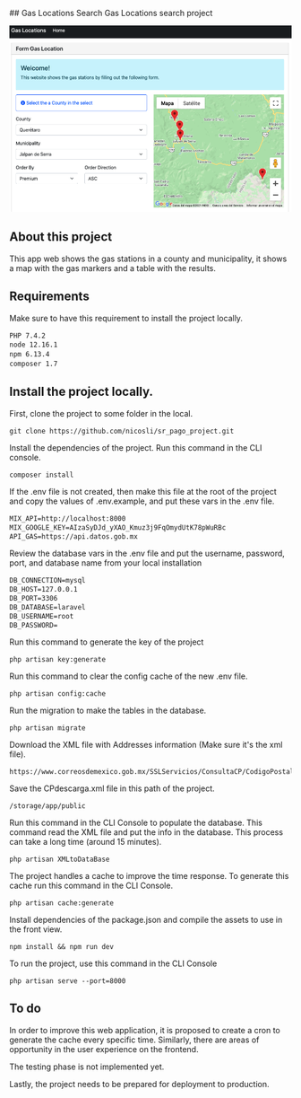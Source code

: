 ## Gas Locations Search
Gas Locations search project

![Gas Locations](https://raw.githubusercontent.com/nicosli/sr_pago_project/master/public/img/gas_location.png)

## About this project
This app web shows the gas stations in a county and municipality, it shows a map with the gas markers and a table with the results.

## Requirements
Make sure to have this requirement to install the project locally.
```bash
PHP 7.4.2
node 12.16.1
npm 6.13.4
composer 1.7
```

## Install the project locally.
First, clone the project to some folder in the local.
```
git clone https://github.com/nicosli/sr_pago_project.git
```

Install the dependencies of the project. Run this command in the CLI console.
```
composer install
```

If the .env file is not created, then make this file at the root of the project and copy the values of .env.example, and put these vars in the .env file. 
```
MIX_API=http://localhost:8000
MIX_GOOGLE_KEY=AIzaSyDJd_yXAO_Kmuz3j9FqOmydUtK78pWuRBc
API_GAS=https://api.datos.gob.mx
```
Review the database vars in the .env file and put the username, password, port, and database name from your local installation
```
DB_CONNECTION=mysql
DB_HOST=127.0.0.1
DB_PORT=3306
DB_DATABASE=laravel
DB_USERNAME=root
DB_PASSWORD=
```

Run this command to generate the key of the project
```
php artisan key:generate
```

Run this command to clear the config cache of the new .env file.
```
php artisan config:cache
```

Run the migration to make the tables in the database.
```
php artisan migrate
```

Download the XML file with Addresses information (Make sure it's the xml file).
```
https://www.correosdemexico.gob.mx/SSLServicios/ConsultaCP/CodigoPostal_Exportar.aspx
```

Save the CPdescarga.xml file in this path of the project.
```
/storage/app/public
```

Run this command in the CLI Console to populate the database. This command read the XML file and put the info in the database. This process can take a long time (around 15 minutes).
```
php artisan XMLtoDataBase
```

The project handles a cache to improve the time response. To generate this cache run this command in the CLI Console.
```
php artisan cache:generate
```

Install dependencies of the package.json and compile the assets to use in the front view.
``` 
npm install && npm run dev
```

To run the project, use this command in the CLI Console
``` 
php artisan serve --port=8000
```

## To do
In order to improve this web application, it is proposed to create a cron to generate the cache every specific time. Similarly, there are areas of opportunity in the user experience on the frontend.

The testing phase is not implemented yet.

Lastly, the project needs to be prepared for deployment to production.

